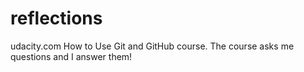 # reflections
udacity.com How to Use Git and GitHub course.
The course asks me questions and I answer them!
